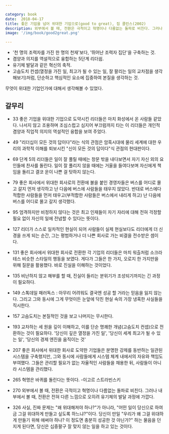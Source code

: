 ```yaml
---

category: book
date:  2018-04-17
title: 좋은 기업을 넘어 위대한 기업으로(good to great), 짐 콜린스(2002)
description: 외부에서 볼 때, 전환은 극적이고 혁명이나 다름없는 돌파로 비친다. 그러나 내부에서 볼 때, 전환은 전혀 다른 느낌으로 오히려 유기체의 발달 과정에 가깝다.
image: '/img/book/good2great.png'

--- 
```


- '천 명의 조력자를 가진 한 명의 천재'보다, '뛰어난 조력자 집단'을 구축하는 것.
- 겸양과 의지를 역설적으로 융합하는 5단계 리더쉽.
- 유기체 발달과 같은 혁신의 축적.
- 고슴도치 컨셉(열정을 가진 일, 최고가 될 수 있는 일, 잘 팔리는 일의 교차점을 생각해보기)처럼, 단순하고 핵심적인 요소에 집중하여 본질을 생각하는 것.

무엇이 위대한 기업인가에 대해서 생각해볼 수 있었다.

## 갈무리

- 33 좋은 기업을 위대한 기업으로 도약시킨 리더들은 마치 화성에서 온 사람들 같았다. 나서지 않고 조용하며 조심스럽고 심지어 부끄럼까지 타는 이 리더들은 개인적 겸양과 직업적 의지의 역설적인 융합을 보여 주었다. 

- 49 "리더십이 모든 것의 답이다"라는 식의 관점은 암흑시대에 물리 세계에 대한 우리의 과학적 이해를 퇴보시킨 "신이 모든 것의 답이다"식 관점의 현대판이다. 

- 69 단계 5의 리더들은 일이 잘 풀릴 때에는 창문 밖을 내다보면서 자기 자신 외의 요인들에 찬사를 돌린다. 일이 잘 풀리지 않을 때에는 거울을 들여다보며 자신에게 책임을 돌리고 결코 운이 나쁜 걸 탓하지 않는다. 

- 79 좋은 회사에서 위대한 회사로의 전환에 불을 붙인 경영자들은 버스를 어디로 몰고 갈지 먼저 생각하고 난 다음에 버스에 사람들을 태우지 않았다. 반대로 버스에다 적합한 사람들을 먼저 태우고(부적합한 사람들은 버스에서 내리게 하고) 난 다음에 버스를 어디로 몰고 갈지 생각했다. 

- 95 엄격하지만 비정하지 않다는 것은 최고 인재들이 자기 자리에 대해 전혀 걱정할 필요 없이 자신의 일에 전념할 수 있다는 뜻이다.

- 127 리더가 스스로 일차적인 현실이 되어 사람들이 실제 현실보다도 리더에게 더 신경을 쓰게 되는 순간, 그는 평범하거나 더 나쁜 회사로 가는 비결을 전수받은 셈이다.

- 131 좋은 회사에서 위대한 회사로 전환한 각 기업의 리더들은 마치 워츨처럼 소크라테스 비슷한 스타일의 행동을 보였다. 게다가 그들은 한 가지, 오로지 한 가지만을 위해 질문을 활용했다. 바로 진실을 이해하는 것이었다.

- 135 비난하지 않고 해부를 할 때, 진실이 들리는 분위기가 조성되기까지는 긴 과정이 필요하다.

- 149 스톡데일 패러독스 : 아무리 어려워도 결국엔 성공 할 거라는 믿음을 잃지 않는다. 그리고 그와 동시에 그게 무엇이든 눈앞에 닥친 현실 속의 가장 냉혹한 사실들을 직시한다.

- 157 고슴도치는 본질적인 것을 보고 나머지는 무시한다.

- 193 교차하는 세 원을 깊이 이해하고, 이를 단순 명쾌한 개념(고슴도치 컨셉)으로 전환하는 것이 필요하다. '당신이 깊은 열정을 가진 일', '당신이 세계 최고가 될 수 있는 일', '당신의 경제 엔진을 움직이는 것'

- 207 좋은 회사에서 위대한 회사로 도약한 기업들은 분명한 강제를 동반하는 일관된 시스템을 구축했지만, 그와 동시에 사람들에게 시스템 체계 내에서의 자유와 책임도 부여했다. 그들은 관리할 필요가 없는 자율적인 사람들을 채용한 뒤, 사람들이 아니라 시스템을 관리했다.

- 265 혁명은 바퀴를 돌린다는 뜻이다. -이고르 스트라빈스키

- 270 외부에서 볼 때, 전환은 극적이고 혁명이나 다름없는 돌파로 비친다. 그러나 내부에서 볼 때, 전환은 전혀 다른 느낌으로 오히려 유기체의 발달 과정에 가깝다.

- 326 사실, 진짜 문제는 "왜 위대해져야 하나?"가 아니라, "어떤 일이 당신으로 하여금 그걸 위대하게 만들고 싶도록 하느냐?"이다. 당신이 만일 "우리가 왜 그걸 위대하게 만들기 위해 애써야 하나? 이 정도면 충분히 성공한 것 아닌가?" 하는 물음을 던지게 된다면, 당신은 십중팔구 잘 맞지 않는 일을 하고 있는 것이다.






    